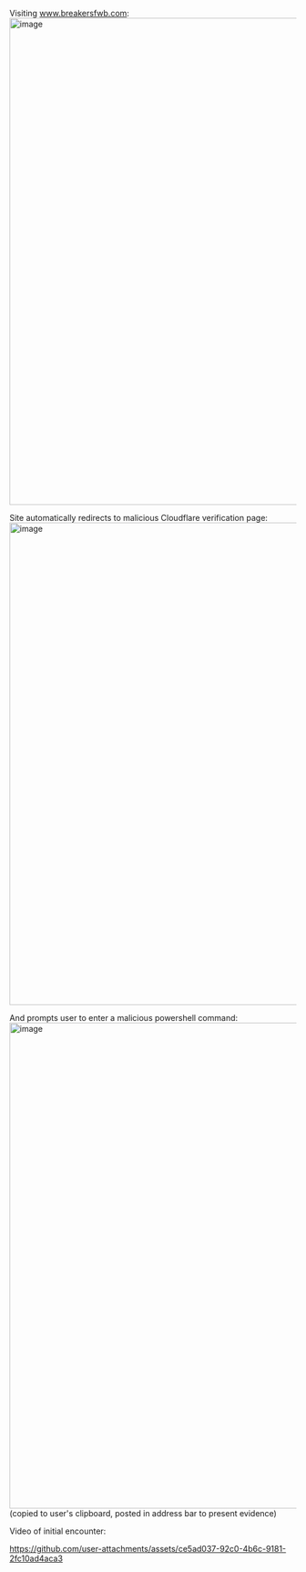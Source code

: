 Visiting www.breakersfwb.com:
<img width="2245" height="854" alt="image" src="https://github.com/user-attachments/assets/7ca4f3c3-1ac9-4e4a-811f-c02fee58fca3" />

Site automatically redirects to malicious Cloudflare verification page:
<img width="2247" height="846" alt="image" src="https://github.com/user-attachments/assets/d8574392-9dd5-4c0e-94a2-bbc332f572d5" />

And prompts user to enter a malicious powershell command:
<img width="2230" height="852" alt="image" src="https://github.com/user-attachments/assets/8f276103-4cdf-49a6-8ade-291727ded549" />
(copied to user's clipboard, posted in address bar to present evidence)

Video of initial encounter:

https://github.com/user-attachments/assets/ce5ad037-92c0-4b6c-9181-2fc10ad4aca3

